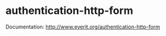 authentication-http-form
========================

Documentation: http://www.everit.org/authentication-http-form
